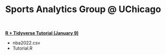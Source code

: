 # Sports Analytics Group @ UChicago

<br>

**[R + Tidyverse Tutorial (January 9)](https://skdeshpande91.github.io/wharton_moneyball/tc_lecture1.html)**
* nba2022.csv
* Tutorial.R
